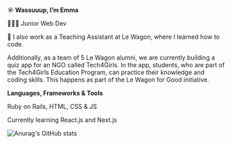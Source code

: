 **☀️ Wassuuup, I’m Emma**

👩🏼‍💻 Junior Web Dev

🍃 I also work as a Teaching Assistant at Le Wagon, where I learned how to code. 

Additionally, as a team of 5 Le Wagon alumni, we are currently building a quiz app for an NGO called Tech4Girls. In the app, students, who are part of the Tech4Girls Education Program, can practice their knowledge and coding skills. This happens as part of the Le Wagon for Good initiative.

**Languages, Frameworks & Tools**

Ruby on Rails, HTML, CSS & JS

Currently learning React.js and Next.js

![Anurag's GitHub stats](https://github-readme-stats.vercel.app/api?username=emmvs&show_icons=true&theme=radical)
